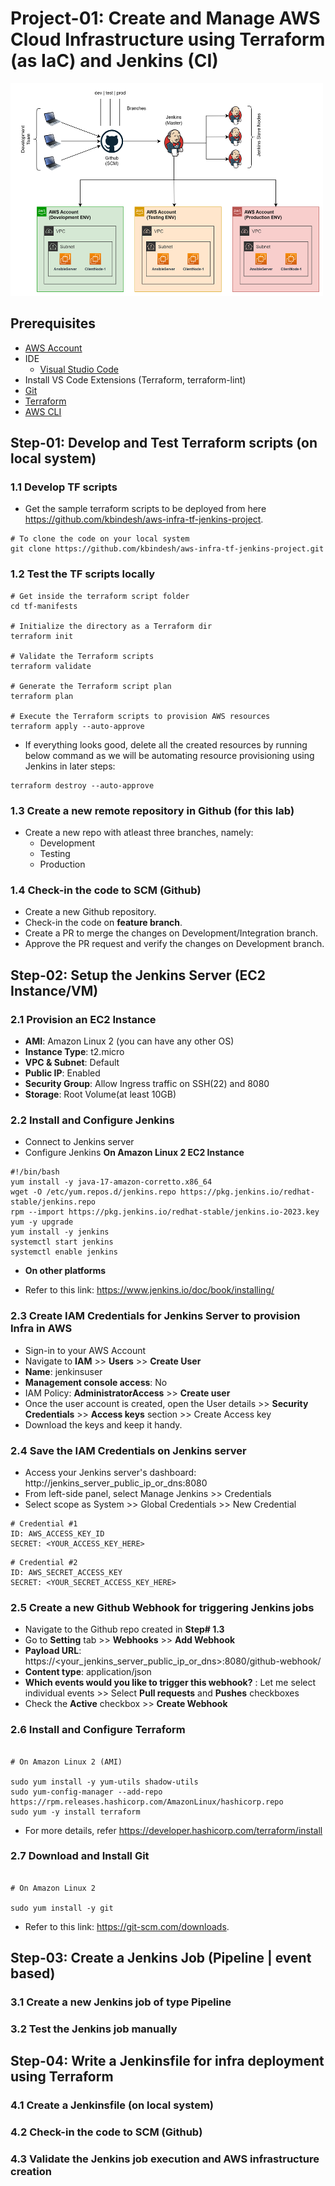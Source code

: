 # Project-01: Create and Manage AWS Cloud Infrastructure using Terraform (as IaC) and Jenkins (CI)

<img src="images/iacwithtfandjenkins.png" width="500" height="340">

## Prerequisites

- [AWS Account](https://aws.amazon.com/free/)
- IDE
  - [Visual Studio Code](https://code.visualstudio.com/download)
- Install VS Code Extensions (Terraform, terraform-lint)
- [Git](https://git-scm.com/downloads)
- [Terraform]()
- [AWS CLI](https://docs.aws.amazon.com/cli/latest/userguide/getting-started-install.html)

## Step-01: Develop and Test Terraform scripts (on local system)

### 1.1 Develop TF scripts

- Get the sample terraform scripts to be deployed from here https://github.com/kbindesh/aws-infra-tf-jenkins-project.

```
# To clone the code on your local system
git clone https://github.com/kbindesh/aws-infra-tf-jenkins-project.git
```

### 1.2 Test the TF scripts locally

```
# Get inside the terraform script folder
cd tf-manifests

# Initialize the directory as a Terraform dir
terraform init

# Validate the Terraform scripts
terraform validate

# Generate the Terraform script plan
terraform plan

# Execute the Terraform scripts to provision AWS resources
terraform apply --auto-approve
```

- If everything looks good, delete all the created resources by running below command as we will be automating resource provisioning using Jenkins in later steps:

```
terraform destroy --auto-approve
```

### 1.3 Create a new remote repository in Github (for this lab)

- Create a new repo with atleast three branches, namely:
  - Development
  - Testing
  - Production

### 1.4 Check-in the code to SCM (Github)

- Create a new Github repository.
- Check-in the code on **feature branch**.
- Create a PR to merge the changes on Development/Integration branch.
- Approve the PR request and verify the changes on Development branch.

## Step-02: Setup the Jenkins Server (EC2 Instance/VM)

### 2.1 Provision an EC2 Instance

- **AMI**: Amazon Linux 2 (you can have any other OS)
- **Instance Type**: t2.micro
- **VPC & Subnet**: Default
- **Public IP**: Enabled
- **Security Group**: Allow Ingress traffic on SSH(22) and 8080
- **Storage**: Root Volume(at least 10GB)

### 2.2 Install and Configure Jenkins

- Connect to Jenkins server
- Configure Jenkins **On Amazon Linux 2 EC2 Instance**

```
#!/bin/bash
yum install -y java-17-amazon-corretto.x86_64
wget -O /etc/yum.repos.d/jenkins.repo https://pkg.jenkins.io/redhat-stable/jenkins.repo
rpm --import https://pkg.jenkins.io/redhat-stable/jenkins.io-2023.key
yum -y upgrade
yum install -y jenkins
systemctl start jenkins
systemctl enable jenkins
```

- **On other platforms**

- Refer to this link: https://www.jenkins.io/doc/book/installing/

### 2.3 Create IAM Credentials for Jenkins Server to provision Infra in AWS

- Sign-in to your AWS Account
- Navigate to **IAM** >> **Users** >> **Create User**
- **Name**: jenkinsuser
- **Management console access**: No
- IAM Policy: **AdministratorAccess** >> **Create user**
- Once the user account is created, open the User details >> **Security Credentials** >> **Access keys** section >> Create Access key
- Download the keys and keep it handy.

### 2.4 Save the IAM Credentials on Jenkins server

- Access your Jenkins server's dashboard: http://jenkins_server_public_ip_or_dns:8080
- From left-side panel, select Manage Jenkins >> Credentials
- Select scope as System >> Global Credentials >> New Credential

```
# Credential #1
ID: AWS_ACCESS_KEY_ID
SECRET: <YOUR_ACCESS_KEY_HERE>
```

```
# Credential #2
ID: AWS_SECRET_ACCESS_KEY
SECRET: <YOUR_SECRET_ACCESS_KEY_HERE>
```

### 2.5 Create a new Github Webhook for triggering Jenkins jobs

- Navigate to the Github repo created in **Step# 1.3**
- Go to **Setting** tab >> **Webhooks** >> **Add Webhook**
- **Payload URL**: https://<your_jenkins_server_public_ip_or_dns>:8080/github-webhook/
- **Content type**: application/json
- **Which events would you like to trigger this webhook?** : Let me select individual events >> Select **Pull requests** and **Pushes** checkboxes
- Check the **Active** checkbox >> **Create Webhook**

### 2.6 Install and Configure Terraform

```

# On Amazon Linux 2 (AMI)

sudo yum install -y yum-utils shadow-utils
sudo yum-config-manager --add-repo https://rpm.releases.hashicorp.com/AmazonLinux/hashicorp.repo
sudo yum -y install terraform

```

- For more details, refer https://developer.hashicorp.com/terraform/install

### 2.7 Download and Install Git

```

# On Amazon Linux 2

sudo yum install -y git

```

- Refer to this link: https://git-scm.com/downloads.

## Step-03: Create a Jenkins Job (Pipeline | event based)

### 3.1 Create a new Jenkins job of type Pipeline

### 3.2 Test the Jenkins job manually

## Step-04: Write a Jenkinsfile for infra deployment using Terraform

### 4.1 Create a Jenkinsfile (on local system)

### 4.2 Check-in the code to SCM (Github)

### 4.3 Validate the Jenkins job execution and AWS infrastructure creation
